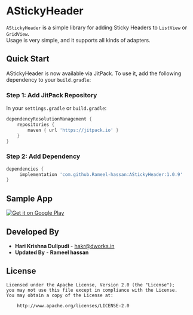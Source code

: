 # AStickyHeader

`AStickyHeader` is a simple library for adding Sticky Headers to `ListView` or `GridView`.  
Usage is very simple, and it supports all kinds of adapters.

## Quick Start

AStickyHeader is now available via JitPack. To use it, add the following dependency to your `build.gradle`:

### Step 1: Add JitPack Repository  
In your `settings.gradle` or `build.gradle`:

```gradle
dependencyResolutionManagement {
    repositories {
        maven { url 'https://jitpack.io' }
    }
}
```

### Step 2: Add Dependency  

```gradle
dependencies {
     implementation 'com.github.Rameel-hassan:AStickyHeader:1.0.9'
}
```

## Sample App

[![Get it on Google Play](http://www.android.com/images/brand/get_it_on_play_logo_small.png)](https://play.google.com/store/apps/details?id=dev.dworks.apps.anexplorer)

## Developed By

* **Hari Krishna Dulipudi** - <hakr@dworks.in>  
* **Updated By** - **Rameel hassan** 

## License

```
Licensed under the Apache License, Version 2.0 (the "License");
you may not use this file except in compliance with the License.
You may obtain a copy of the License at:

    http://www.apache.org/licenses/LICENSE-2.0
```
